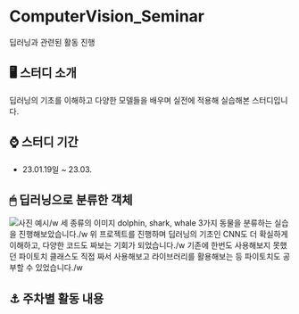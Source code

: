 # ComputerVision_Seminar
딥러닝과 관련된 활동 진행


## 🖥 스터디 소개
딥러닝의 기초를 이해하고 다양한 모델들을 배우며 실전에 적용해 실습해본 스터디입니다.
<br>



## ⌚ 스터디 기간
* 23.01.19일 ~ 23.03.



## 🖱 딥러닝으로 분류한 객체
![사진 예시](https://user-images.githubusercontent.com/113446739/221364003-bbce6abb-2978-4bcc-b4e1-687af3cb0d76.png)/w
세 종류의 이미지 dolphin, shark, whale 3가지 동물을 분류하는 실습을 진행해보았습니다./w
위 프로젝트를 진행하며 딥러닝의 기초인 CNN도 더 확실하게 이해하고, 다양한 코드도 짜보는 기회가 되었습니다./w
기존에 한번도 사용해보지 못했던 파이토치 클래스도 직접 짜서 사용해보고 라이브러리를 활용해보는 등 파이토치도 공부할 수 있었습니다./w

## ⚓️ 주차별 활동 내용
